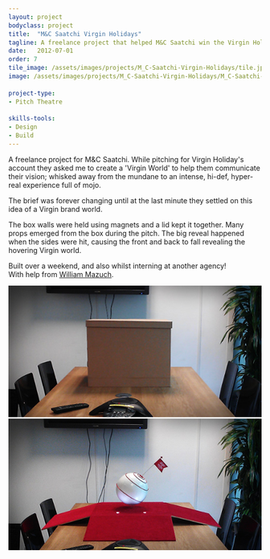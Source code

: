 ```yaml
---
layout: project
bodyclass: project
title:  "M&C Saatchi Virgin Holidays"
tagline: A freelance project that helped M&C Saatchi win the Virgin Holidays account.
date:   2012-07-01
order: 7
tile_image: /assets/images/projects/M_C-Saatchi-Virgin-Holidays/tile.jpg
image: /assets/images/projects/M_C-Saatchi-Virgin-Holidays/M_C-Saatchi-Virgin-Holidays-Pitch-Main.jpg

project-type:
- Pitch Theatre

skills-tools: 
- Design
- Build
---
```


A freelance project for M&C Saatchi. While pitching for Virgin Holiday's account they asked me to create a 'Virgin World' to help them communicate their vision; whisked away from the mundane to an intense, hi-def, hyper-real experience full of mojo.

The brief was forever changing until at the last minute they settled on this idea of a Virgin brand world.

The box walls were held using magnets and a lid kept it together. Many props emerged from the box during the pitch. The big reveal happened when the sides were hit, causing the front and back to fall revealing the hovering Virgin world.

Built over a weekend, and also whilst interning at another agency!  
With help from [William Mazuch](http://wmazu.ch/).

<img src="/assets/images/projects/M_C-Saatchi-Virgin-Holidays/M_C-Saatchi-Virgin-Holidays-Pitch-Step-1.jpg" />

<img src="/assets/images/projects/M_C-Saatchi-Virgin-Holidays/M_C-Saatchi-Virgin-Holidays-Pitch-Step-2.jpg" />